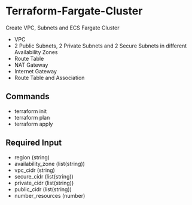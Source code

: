 # Terraform-Fargate-Cluster
Create VPC, Subnets and ECS Fargate Cluster

- VPC
- 2 Public Subnets, 2 Private Subnets and 2 Secure Subnets in different Availability Zones
- Route Table
- NAT Gateway
- Internet Gateway
- Route Table and Association

## Commands
 - terraform init
 - terraform plan
 - terraform apply


## Required Input
- region (string)
- availability_zone (list(string))
- vpc_cidr (string)
- secure_cidr (list(string))
- private_cidr (list(string))
- public_cidr (list(string))
- number_resources (number)